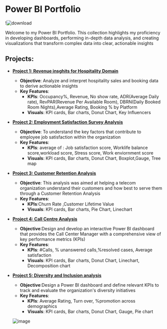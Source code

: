 # Power BI Portfolio
!![download](https://github.com/user-attachments/assets/410822aa-a61b-491e-8e5d-99a2d607893f)

Welcome to my Power BI Portfolio. This collection highlights my proficiency in developing  dashboards, performing in-depth data analysis, and creating visualizations that transform complex data into clear, actionable insights 


## Projects:

- **[Project 1: Revenue insghits for Hospitality Domain ](https://github.com/jinsha-jp/Revenue-Insight--Hospitality-Domain/blob/main/README.md)**

  - **Objective**:  Analyze and interpret hospitality sales and booking data to derive actionable insights 
  - **Key Features**:
     - **KPIs**: Occupancy%, Revenue, No show rate, ADR(Average Daily rate), RevPAR(Revenue Per Available Room), DBRN(Daily Booked Room Nights),Average Rating, Booking % by Platform 
     - **Visuals**: KPI cards, Bar charts, Donut Chart, Key Influencers
  
- **[Project 2: Employment Satisfaction Survey Analysis](https://github.com/jinsha-jp/Employment-satisfaction-Survey-Analysis/blob/main/README.md)**

  - **Objective**: To understand the key factors that contribute to employee job satisfaction within the organization
  - **Key Features**:
     - **KPIs**: average of : Job satisfaction score, Worklife balance score,workload score, Stress score, Work enviornment score 
     - **Visuals**: KPI cards, Bar charts, Donut Chart, Boxplot,Gauge, Tree map

- **[Project 3: Customer Retention Analysis](https://github.com/jinsha-jp/Customer-Retention-Analysis/blob/main/README.md)**

  - **Objective**: This analysis was aimed at helping a telecom organization understand their customers and how best to serve them through a Customer Retention Analysis
  - **Key Features**:
     - **KPIs**:Churn Rate ,Customer Lifetime Value 
     - **Visuals**: KPI cards, Bar charts, Pie Chart, Linechart

- **[Project 4: Call Centre Analysis](https://github.com/jinsha-jp/Call-Center-Analysis/blob/main/README.md)**

    - **Objective**:Design and develop an interactive Power BI dashboard that provides the Call Center Manager with a comprehensive view of key performance metrics (KPIs)
    - **Key Features**:
       - **KPIs**: #Calls, % unanswered calls,%resolved cases, Average satisfaction
       - **Visuals**: KPI cards, Bar charts, Donut Chart, Linechart, Decomposition chart

- **[Project 5: Diversity and Inclusion analysis](https://github.com/jinsha-jp/HR--Diversity-Inclusion-Analysis/blob/main/README.md)**

  - **Objective**:Design a Power BI dashboard and define relevant KPIs to track and evaluate the organization's diversity initiatives
  - **Key Features**:
       - **KPIs**: Average Rating, Turn over, %promotion across demographics
       - **Visuals**: KPI cards, Bar charts, Donut Chart, Gauge, Pie chart
   

  ![image](https://github.com/user-attachments/assets/59598fe7-3f59-413c-b400-9ca1be483189)


